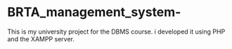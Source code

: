# BRTA_management_system-
This is my university project for the DBMS course. i developed it using PHP and the XAMPP server.
